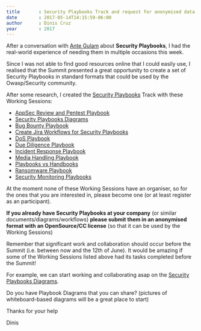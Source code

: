 ```yaml
---
title       : Security Playbooks Track and request for anonymised data
date        : 2017-05-14T14:15:59-06:00
author      : Dinis Cruz
year		: 2017
---
```


After a conversation with [Ante Gulam](http://owaspsummit.org/website/participants.html) about **Security Playbooks**, I had the
real-world experience of needing them in multiple occasions this week.

Since I was not able to find good resources online that I could easily use, I realised that the Summit presented a great
opportunity to create a set of Security Playbooks in standard formats that could be used by the Owasp/Security community.

After some research, I created the [Security Playbooks](http://owaspsummit.org/Working-Sessions/Security-Playbooks/) Track with
these Working Sessions:

 - [AppSec Review and Pentest Playbook](http://owaspsummit.org/Working-Sessions/Security-Playbooks/Pentest-Playbook.html)
 - [Security Playbooks Diagrams](http://owaspsummit.org/Working-Sessions/Security-Playbooks/Security-Playbooks-Diagrams.html)
 - [Bug Bounty Playbook](http://owaspsummit.org/Working-Sessions/Security-Playbooks/Bug-Bounty-Playbook.html)
 - [Create Jira Workflows for Security Playbooks](http://owaspsummit.org/Working-Sessions/Security-Playbooks/Create-Jira-Workflows-for-Security-Playbooks.html)
 - [DoS Playbook](http://owaspsummit.org/Working-Sessions/Security-Playbooks/DoS-Playbook.html)
 - [Due Diligence Playbook](http://owaspsummit.org/Working-Sessions/Security-Playbooks/Due-Diligence-Playbook.html)
 - [Incident Response Playbook](http://owaspsummit.org/Working-Sessions/Security-Playbooks/Incident-Response-Playbook.html)
 - [Media Handling Playbook](http://owaspsummit.org/Working-Sessions/Security-Playbooks/Media-Handling-Playbook.html)
 - [Playbooks vs Handbooks](http://owaspsummit.org/Working-Sessions/Security-Playbooks/Playbooks-vs-Handbooks.html)
 - [Ransomware Playbook](http://owaspsummit.org/Working-Sessions/Security-Playbooks/Ransomware-Playbook.html)
 - [Security Monitoring Playbooks](http://owaspsummit.org/Working-Sessions/Security-Playbooks/Security-Monitoring-Playbooks.html)


At the moment none of these Working Sessions have an organiser, so for the ones that you are interested in, please become one
 (or at least register as an participant).

**If you already have Security Playbooks at your company** (or similar documents/diagrams/workflows) **please submit them
 in an anonymised format with an OpenSource/CC license** (so that it can be used by the Working Sessions)

Remember that significant work and collaboration should occur before the Summit (i.e. between now and the 12th of June). It would
 be amazing if some of the Working Sessions listed above had its tasks completed before the Summit!

For example, we can start working and collaborating asap on the [Security Playbooks Diagrams](http://owaspsummit.org/Working-Sessions/Security-Playbooks/Security-Playbooks-Diagrams.html).

Do you have Playbook Diagrams that you can share? (pictures of whiteboard-based diagrams will be a great place to start)

Thanks for your help

Dinis

